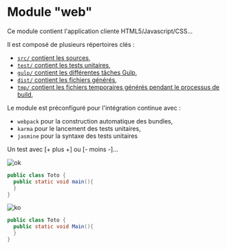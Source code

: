 # Module "web"

Ce module contient l'application cliente HTML5/Javascript/CSS...

Il est composé de plusieurs répertoires clés :
- [`src/` contient les sources](./src/SRC_FOLDER.md),
- [`test/` contient les tests unitaires,](./test/TEST_FOLDER.md)
- [`gulp/` contient les différentes tâches Gulp](gulp/GULP_FOLDER.md),
- [`dist/` contient les fichiers générés](dist/DIST_FOLDER.md),
- [`tmp/` contient les fichiers temporaires générés pendant le processus de build](tmp/TMP_FOLDER.md),

Le module est préconfiguré pour l'intégration continue avec :
- `webpack` pour la construction automatique des bundles,
- `karma` pour le lancement des tests unitaires,
- `jasmine` pour la syntaxe des tests unitaires

Un test avec [+ plus +] ou [- moins -]...
 
![ok](./ok.png)
```java
public class Toto {
  public static void main(){
  }
}
```

![ko](./ko.png)
```java
public class Toto {
  public static void Main(){
  }
}
```